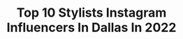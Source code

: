 ---
title: Top 10 Stylists Instagram Influencers In Dallas In 2022
description: >-
  Find top stylists Instagram influencers in Dallas in 2022. Most popular hashtags: #dallas #stylist #liketkit #hair.
platform: Instagram
hits: 54
text_top: See the best Instagram influencers on inBeat.
text_bottom: Our platform has 54 Instagram influencers like this in Dallas, United States for you to work with.
profiles:
  - username: "acozyblessednest"
    fullname: >-
      Aspen
    bio: >-
      🖤 Believer 🖤 Wife 🖤 Momma to 2 🖤 Interior Stylist 😀 🖤 Dallas, TX. 🖤 DM to collaborate
    location: "United States"
    followers: 37136
    engagement: 320
    commentsToLikes: 0.082071
    id: ck6tsj8am52hi0j712im1pn21
    verified: false
    hashtags: "#mybhg, #farmhouselivingroom, #farmhouseinspired, #springdecor"
  - username: "dysonstyles"
    fullname: >-
      Dyson Styles
    bio: >-
      Dallas Hair Stylist #Porcelainpress￼
    location: "United States"
    followers: 19647
    engagement: 227
    commentsToLikes: 0.047691
    id: ckaowir10943y0i78hf0rq9cl
    verified: false
    hashtags: "#nychair, #naturalhairhouston, #chicagosilkpress, #houstongalleria"
  - username: "alex_eissinger"
    fullname: >-
      Alexandria Eissinger 🇩🇰🇺🇸
    bio: >-
      @divamodelsdotcom | @tngmodels | @brand_models Photography @photographer_aeiss 🌍 Earth Science Major @stockholmuniversity
    location: "United States"
    followers: 24533
    engagement: 307
    commentsToLikes: 0.033519
    id: ck5hq5i5jsja60i11jm2gimb2
    verified: false
    hashtags: "#fit, #denmark, #derek, #collaboration"
  - username: "hvileyj"
    fullname: >-
      HAILEY J.
    bio: >-
      HSU Alum. Dallas. #INCROWD Certified Interior Stylist @haileyjinteriors
    location: "United States"
    followers: 16192
    engagement: 772
    commentsToLikes: 0.028008
    id: ckap3wq9d4tvo0i78k7bp3lke
    verified: false
    hashtags: "#dallastexas, #dallaslife, #incrowdlife, #dallasnights"
  - username: "originalgypsyfox"
    fullname: >-
      mary sze: stylist & creative
    bio: >-
      » ↠»☾|| ᵒ ᵑ ᵊ ᶫᶞ ᵛ ᵊ ||☽«↞ « contact: originalgypsyfox@gmail.com ⠀
    location: "United States"
    followers: 6529
    engagement: 706
    commentsToLikes: 0.044707
    id: ckf5mildftymm0j23406hivt4
    verified: false
    hashtags: "#bts, #texas, #stylist, #vintage"
  - username: "mgkstyle"
    fullname: >-
      Mary Gonsalves Kinney
    bio: >-
      CEO and Founder | SF | LA LV | Seattle | Dallas | Chicago | NYC | D.C. #MGKStyle STYLIST, WRITER, FEMINIST/ACTIVIST FOR SOCIAL JUSTICE ✌🏽#resist
    location: "United States"
    followers: 28369
    engagement: 699
    commentsToLikes: 0.006953
    id: ck8t1jlbsw0ry0j78m36dpn1d
    verified: false
    hashtags: "#mgkstyle, #bidenharris2020, #sharethemicnow, #covid"
  - username: "pink.minxx"
    fullname: >-
      M I N X | Artist|Model |
    bio: >-
      BILLIONAIRESS BABE Model | Actress @iconstudiosdallas @thebillionairessbabes A&R @versatile_swac Booking$: Pinkminxxliv@gmail.com📩 #Little ✨lvl 23💕
    location: "United States"
    followers: 6878
    engagement: 966
    commentsToLikes: 0.127294
    id: ck5zv41rt3jxx0i142md0mjq6
    verified: false
    hashtags: "#dallasblogger, #fordmodels, #atxmodels, #miamimodels"
  - username: "katieklinefelter"
    fullname: >-
      Katie Klinefelter
    bio: >-
      North to South — Dallas Street Style ⋆ Wellness ⋆ Moments Registered Yogi + Freelance Stylist Assistant ✉️: katiemelissasocial@gmail ↓ Latest 🖇
    location: "United States"
    followers: 3270
    engagement: 981
    commentsToLikes: 0.100604
    id: ckh6ri0773mfj0j235nttlfx7
    verified: false
    hashtags: "#fashionreels, #styledbypetalandpup, #liketkit, #glassons"
  - username: "walldamort"
    fullname: >-
      Sara Grace Wallerstedt
    bio: >-
      @wallflowermgmt - Dallas @thesocietynyc- New York Elite- Worldwide TikTok 😄 @walldamort
    location: "United States"
    followers: 68998
    engagement: 446
    commentsToLikes: 0.015973
    id: ck0tt4cib13p50i19zn2xnrma
    verified: true
    hashtags: "#makeup, #repost, #photographer, #casting"
  - username: "jrenee.coiffures"
    fullname: >-
      jRenee’ Coiffures💕
    bio: >-
      Welcome to my profile☺️ I am a Hair Stylist & Owner of @cilsdeluxe.jrenee Lash Line Located in Dallas,Tx. All inquires please click the link! Enjoy💞
    location: "United States"
    followers: 46804
    engagement: 417
    commentsToLikes: 0.014010
    id: ck5zpp8jdt2w10i14steyw2vq
    verified: false
    hashtags: "#planohairstylist, #fulllacewigs, #frontalsewin, #naturalhair"
---
